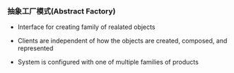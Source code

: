 ### 抽象工厂模式(Abstract Factory)

* Interface for creating family of realated objects

* Clients are independent of how the objects are created, composed, and represented

* System is configured with one of multiple families of products

